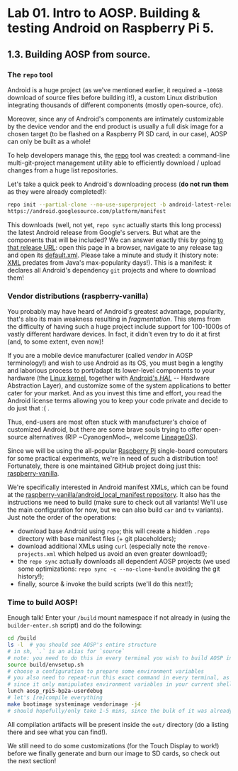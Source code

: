 # Lab 01. Intro to AOSP. Building & testing Android on Raspberry Pi 5.

## 1.3. Building AOSP from source.

### The `repo` tool

Android is a huge project (as we've mentioned earlier, it required a `~100GB`
download of source files before building it!), a custom Linux distribution
integrating thousands of different components (mostly open-source, ofc).

Moreover, since any of Android's components are intimately customizable by the
device vendor and the end product is usually a full disk image for a chosen
target (to be flashed on a Raspberry PI SD card, in our case), AOSP can only be
built as a whole!

To help developers manage this, the
[repo](https://source.android.com/docs/setup/reference/repo) tool was created: a
command-line multi-git-project management utility able to efficiently download /
upload changes from a huge list repositories.

Let's take a quick peek to Android's downloading process (**do not run them** as
they were already completed!):

```sh
repo init --partial-clone --no-use-superproject -b android-latest-release -u
https://android.googlesource.com/platform/manifest
```

This downloads (well, not yet, `repo sync` actually starts this long process)
the latest Android release from Google's servers. But what are the components
that will be included? We can answer exactly this by going
[to that release URL](https://android.googlesource.com/platform/manifest): open
this page in a browser, navigate to any release tag and open its
[default.xml](https://android.googlesource.com/platform/manifest/+/refs/heads/android-latest-release/default.xml).
Please take a minute and study it (history note:
[XML](https://en.wikipedia.org/wiki/XML) predates from Java's max-popularity
days!). This is a manifest: it declares all Android's dependency `git` projects
and where to download them!

### Vendor distributions (raspberry-vanilla)

You probably may have heard of Android's greatest advantage, popularity, that's
also its main weakness resulting in _fragmentation_. This stems from the
difficulty of having such a huge project include support for 100-1000s of vastly
different hardware devices. In fact, it didn't even try to do it at first (and,
to some extent, even now)!

If you are a mobile device manufacturer (called _vendor_ in AOSP terminology!)
and wish to use Android as its OS, you must begin a lengthy and laborious
process to port/adapt its lower-level components to your hardware (the
[Linux kernel](https://www.kernel.org/), together with
[Android's _HAL_](https://source.android.com/docs/core/architecture/hal) --
Hardware Abstraction Layer), and customize some of the system applications to
better cater for your market. And as you invest this time and effort, you read
the Android license terms allowing you to keep your code private and decide to
do just that :( .

Thus, end-users are most often stuck with manufacturer's choice of customized
Android, but there are some brave souls trying to offer open-source alternatives
(RIP ~CyanogenMod~, welcome [LineageOS](https://lineageos.org/)).

Since we will be using the all-popular
[Raspberry Pi](https://www.raspberrypi.com/) single-board computers for some
practical experiments, we're in need of such a distribution too! Fortunately,
there is one maintained GitHub project doing just this:
[raspberry-vanilla](https://github.com/raspberry-vanilla).

We're specifically interested in Android manifest XMLs, which can be found at
the
[raspberry-vanilla/android_local_manifest repository](https://github.com/raspberry-vanilla/android_local_manifest).
It also has the instructions we need to build (make sure to check out all
variants! We'll use the main configuration for now, but we can also build `car`
and `tv` variants). Just note the order of the operations:

- download base Android using `repo`; this will create a hidden `.repo`
  directory with base manifest files (+ git placeholders);
- download additional XMLs using `curl` (especially note the
  `remove-projects.xml` which helped us avoid an even greater download!);
- the `repo sync` actually downloads all dependent AOSP projects (we used some
  optimizations: `repo sync -c --no-clone-bundle` avoiding the git history!);
- finally, source & invoke the build scripts (we'll do this next!);

### Time to build AOSP!

Enough talk! Enter your `/build` mount namespace if not already in (using the
`builder-enter.sh` script) and do the following:

```sh
cd /build
ls -l  # you should see AOSP's entire structure
# in sh, `.` is an alias for `source`
# note: you need to do this in every terminal you wish to build AOSP in!
source build/envsetup.sh
# choose a configuration to prepare some environment variables
# you also need to repeat-run this exact command in every terminal, as well,
# since it only manipulates environment variables in your current shell!
lunch aosp_rpi5-bp2a-userdebug
# let's [re]compile everything
make bootimage systemimage vendorimage -j4
# should hopefully/only take 1-5 mins, since the bulk of it was already buit!
```

All compilation artifacts will be present inside the `out/` directory (do a
listing there and see what you can find!).

We still need to do some customizations (for the Touch Display to work!) before
we finally generate and burn our image to SD cards, so check out the next
section!
